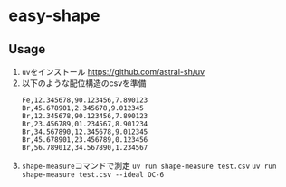 # easy-shape
## Usage
1. `uv`をインストール
    https://github.com/astral-sh/uv
2. 以下のような配位構造のcsvを準備
    ```
    Fe,12.345678,90.123456,7.890123
    Br,45.678901,2.345678,9.012345
    Br,12.345678,90.123456,7.890123
    Br,23.456789,01.234567,8.901234
    Br,34.567890,12.345678,9.012345
    Br,45.678901,23.456789,0.123456
    Br,56.789012,34.567890,1.234567
    ```
3. `shape-measure`コマンドで測定
    `uv run shape-measure test.csv`
    `uv run shape-measure test.csv --ideal OC-6`
